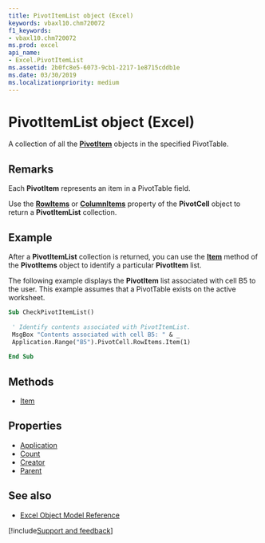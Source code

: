 ```yaml
---
title: PivotItemList object (Excel)
keywords: vbaxl10.chm720072
f1_keywords:
- vbaxl10.chm720072
ms.prod: excel
api_name:
- Excel.PivotItemList
ms.assetid: 2b0fc8e5-6073-9cb1-2217-1e8715cddb1e
ms.date: 03/30/2019
ms.localizationpriority: medium
---
```



# PivotItemList object (Excel)

A collection of all the **[PivotItem](Excel.PivotItem.md)** objects in the specified PivotTable.


## Remarks

Each **PivotItem** represents an item in a PivotTable field.

Use the **[RowItems](Excel.PivotCell.RowItems.md)** or **[ColumnItems](Excel.PivotCell.ColumnItems.md)** property of the **PivotCell** object to return a **PivotItemList** collection.


## Example

After a **PivotItemList** collection is returned, you can use the **[Item](Excel.PivotItems.Item.md)** method of the **PivotItems** object to identify a particular **PivotItem** list. 

The following example displays the **PivotItem** list associated with cell B5 to the user. This example assumes that a PivotTable exists on the active worksheet.


```vb
Sub CheckPivotItemList() 
 
 ' Identify contents associated with PivotItemList. 
 MsgBox "Contents associated with cell B5: " & _ 
 Application.Range("B5").PivotCell.RowItems.Item(1) 
 
End Sub
```

## Methods

- [Item](Excel.PivotItemList.Item.md)

## Properties

- [Application](Excel.PivotItemList.Application.md)
- [Count](Excel.PivotItemList.Count.md)
- [Creator](Excel.PivotItemList.Creator.md)
- [Parent](Excel.PivotItemList.Parent.md)

## See also

- [Excel Object Model Reference](overview/Excel/object-model.md)

[!include[Support and feedback](~/includes/feedback-boilerplate.md)]